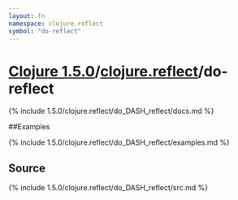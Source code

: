 ```yaml
---
layout: fn
namespace: clojure.reflect
symbol: "do-reflect"
---
```


# [Clojure 1.5.0](../../)/[clojure.reflect](../)/do-reflect

{% include 1.5.0/clojure.reflect/do_DASH_reflect/docs.md %}

##Examples

{% include 1.5.0/clojure.reflect/do_DASH_reflect/examples.md %}
## Source
{% include 1.5.0/clojure.reflect/do_DASH_reflect/src.md %}

